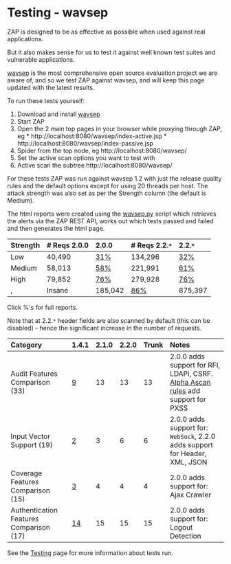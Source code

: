 # Testing - wavsep

ZAP is designed to be as effective as possible when used against real applications.

But it also makes sense for us to test it against well known test suites and vulnerable applications.

[wavsep](http://code.google.com/p/wavsep/) is the most comprehensive open source evaluation project we are aware of, and so we test ZAP against wavsep, and will keep this page updated with the latest results.

To run these tests yourself:
  1. Download and install [wavsep](http://code.google.com/p/wavsep/)
  1. Start ZAP
  1. Open the 2 main top pages in your browser while proxying through ZAP, eg
    * http://localhost:8080/wavsep/index-active.jsp
    * http://localhost:8080/wavsep/index-passive.jsp
  1. Spider from the top node, eg http://localhost:8080/wavsep/
  1. Set the active scan options you want to test with
  1. Active scan the subtree http://localhost:8080/wavsep/

For these tests ZAP was run against wavsep 1.2 with just the release quality rules and the default options except for using 20 threads per host. The attack strength was also set as per the Strength column (the default is Medium).

The html reports were created using the [wavsep.py](http://code.google.com/p/zaproxy/source/browse/trunk/python/scripts/wavsep/wavsep.py) script which retrieves the alerts via the ZAP REST API, works out which tests passed and failed and then generates the html page.

| **Strength** | **# Reqs 2.0.0** | **2.0.0** | **# Reqs 2.2.`*`** | **2.2.`*`** |
|:-------------|:-----------------|:----------|:-------------------|:------------|
| Low          | 40,490           | [31%](http://zaproxy.googlecode.com/svn/trunk/python/scripts/wavsep/report-v2.0.0-low.html) | 134,296            | [32%](http://zaproxy.googlecode.com/svn/trunk/python/scripts/wavsep/report-v2.2.1-low.html) |
| Medium       | 58,013           | [58%](http://zaproxy.googlecode.com/svn/trunk/python/scripts/wavsep/report-v2.0.0-medium.html) | 221,991            | [61%](http://zaproxy.googlecode.com/svn/trunk/python/scripts/wavsep/report-v2.2.1-medium.html) |
| High         | 79,852           | [76%](http://zaproxy.googlecode.com/svn/trunk/python/scripts/wavsep/report-v2.0.0-high.html) | 279,928            | [76%](http://zaproxy.googlecode.com/svn/trunk/python/scripts/wavsep/report-v2.2.1-high.html) |
,| Insane       | 185,042          | [86%](http://zaproxy.googlecode.com/svn/trunk/python/scripts/wavsep/report-v2.0.0-insane.html) | 875,397            | [87%](http://zaproxy.googlecode.com/svn/trunk/python/scripts/wavsep/report-v2.2.1-insane.html) |

Click %'s for full reports.

Note that at 2.2.`*` header fields are also scanned by default (this can be disabled) - hence the significant increase in the number of requests.


| **Category** | **1.4.1** | **2.1.0** | **2.2.0** | **Trunk** | **Notes** |
|:-------------|:----------|:----------|:----------|:----------|:----------|
| Audit Features Comparison (33) | [9](http://www.sectoolmarket.com/audit-features-comparison-unified-list.html) | 13        | 13        | 13        | 2.0.0 adds support for RFI, LDAPi, CSRF. [Alpha Ascan rules](https://code.google.com/p/zap-extensions/wiki/AddOn_ascanrulesAlpha) add support for PXSS |
| Input Vector Support (19) | [2](http://www.sectoolmarket.com/input-vector-support-unified-list.html) | 3         | 6         | 6         | 2.0.0 adds support for: `WebSock`, 2.2.0 adds support for Header, XML, JSON |
| Coverage Features Comparison (15) | [3](http://www.sectoolmarket.com/coverage-features-comparison-unified-list.html) | 4         | 4         |  4        | 2.0.0 adds support for: Ajax Crawler |
| Authentication Features Comparison (17) | [14](http://www.sectoolmarket.com/authentication-features-comparison-unified-list.html) | 15        | 15        | 15        | 2.0.0 adds support for: Logout Detection |



See the [Testing](http://code.google.com/p/zaproxy/wiki/Testing) page for more information about tests run.